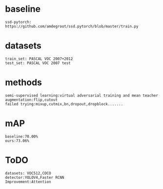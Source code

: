 # baseline
    ssd-pytorch: https://github.com/amdegroot/ssd.pytorch/blob/master/train.py
# datasets
    train_set: PASCAL VOC 2007+2012
    test_set: PASCAL VOC 2007 test
# methods
    semi-supervised learning:virtual adversarial training and mean teacher
    augmentation:flip,cutout
    failed trying:mixup,cutmix,bn,dropout,dropblock.......
# mAP
    baseline:70.00%
    ours:73.06%
# ToDO
    datasets: VOC512,COCO
    detector:YOLOV4,Faster RCNN
    Improvement:Attention








